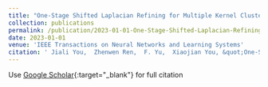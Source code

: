 ```yaml
---
title: "One-Stage Shifted Laplacian Refining for Multiple Kernel Clustering"
collection: publications
permalink: /publication/2023-01-01-One-Stage-Shifted-Laplacian-Refining-for-Multiple-Kernel-Clustering
date: 2023-01-01
venue: 'IEEE Transactions on Neural Networks and Learning Systems'
citation: ' Jiali You,  Zhenwen Ren,  F. Yu,  Xiaojian You, &quot;One-Stage Shifted Laplacian Refining for Multiple Kernel Clustering.&quot; IEEE Transactions on Neural Networks and Learning Systems, 2023.'
---
```

Use [Google Scholar](https://scholar.google.com/scholar?q=One+Stage+Shifted+Laplacian+Refining+for+Multiple+Kernel+Clustering){:target="_blank"} for full citation